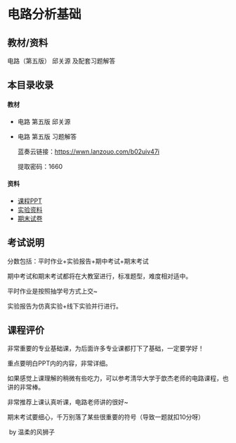 # 电路分析基础

## 教材/资料

电路（第五版） 邱关源 及配套习题解答



## 本目录收录

#### 教材

- 电路 第五版 邱关源

- 电路 第五版 习题解答

  蓝奏云链接：https://wwn.lanzouo.com/b02uiv47i

  提取密码：1660

#### 资料

- [课程PPT](https://github.com/sunshineclover/HFUT-EISAT-CoursesData/tree/main/%E6%95%99%E6%9D%90%E8%B5%84%E6%96%99%E6%95%B4%E7%90%86/%E5%A4%A7%E4%B8%80%E4%B8%8B/%E7%94%B5%E8%B7%AF%E5%88%86%E6%9E%90%E5%9F%BA%E7%A1%80/PPT)
- [实验资料](https://github.com/sunshineclover/HFUT-EISAT-CoursesData/tree/main/%E6%95%99%E6%9D%90%E8%B5%84%E6%96%99%E6%95%B4%E7%90%86/%E5%A4%A7%E4%B8%80%E4%B8%8B/%E7%94%B5%E8%B7%AF%E5%88%86%E6%9E%90%E5%9F%BA%E7%A1%80/%E5%AE%9E%E9%AA%8C%E8%B5%84%E6%96%99)
- [期末试卷](https://github.com/sunshineclover/HFUT-EISAT-CoursesData/tree/main/%E6%95%99%E6%9D%90%E8%B5%84%E6%96%99%E6%95%B4%E7%90%86/%E5%A4%A7%E4%B8%80%E4%B8%8B/%E7%94%B5%E8%B7%AF%E5%88%86%E6%9E%90%E5%9F%BA%E7%A1%80/%E6%9C%9F%E6%9C%AB%E8%AF%95%E5%8D%B7)





## 考试说明

分数包括：平时作业+实验报告+期中考试+期末考试

期中考试和期末考试都将在大教室进行，标准题型，难度相对适中。

平时作业是按照抽学号方式上交~

实验报告为仿真实验+线下实验并行进行。



## 课程评价

非常重要的专业基础课，为后面许多专业课都打下了基础，一定要学好！

重点要明白PPT内的内容，非常详细。

如果感觉上课理解的稍微有些吃力，可以参考清华大学于歆杰老师的电路课程，也讲的非常棒。

非常推荐上课认真听课，电路老师讲的很好~

期末考试要细心，千万别落了某些很重要的符号（导致一题就扣10分呀）

​																																													by 温柔的风狮子

